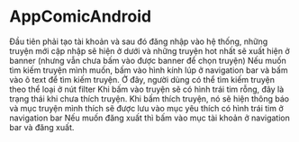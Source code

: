 # AppComicAndroid
Đầu tiên phải tạo tài khoản và sau đó đăng nhập vào hệ thống, những truyện mới cập nhập sẽ hiện ở dưới và những truyện hot nhất sẽ xuất hiện ở banner (nhưng vẫn chưa bấm vào được banner để chọn truyện)
Nếu muốn tìm kiếm truyện mình muốn, bấm vào hình kính lúp ở navigation bar và bấm vào ô text để tìm kiếm truyện. Ở đây, người dùng có thể tìm kiếm truyện theo thể loại ở nút filter
Khi bấm vào truyện sẽ có hình trái tim rỗng, đây là trạng thái khi chưa thích truyện. Khi bấm thích truyện, nó sẽ hiện thông báo và mục truyện mình thích sẽ được lưu vào mục yêu thích có hình trái  tim ở navigation bar
Nếu muốn đăng xuất thì bấm vào mục tài khoản ở navigation bar và đăng xuất.
